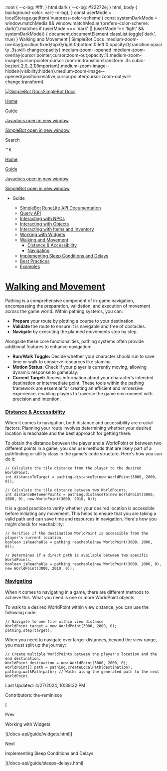    :root { --c-bg: #fff; } html.dark { --c-bg: #22272e; } html, body { background-color: var(--c-bg); } const userMode = localStorage.getItem('vuepress-color-scheme') const systemDarkMode = window.matchMedia && window.matchMedia('(prefers-color-scheme: dark)').matches if (userMode === 'dark' || (userMode !== 'light' && systemDarkMode)) { document.documentElement.classList.toggle('dark', true) } Walking and Movement | SimpleBot Docs    .medium-zoom-overlay{position:fixed;top:0;right:0;bottom:0;left:0;opacity:0;transition:opacity .3s;will-change:opacity}.medium-zoom--opened .medium-zoom-overlay{cursor:pointer;cursor:zoom-out;opacity:1}.medium-zoom-image{cursor:pointer;cursor:zoom-in;transition:transform .3s cubic-bezier(.2,0,.2,1)!important}.medium-zoom-image--hidden{visibility:hidden}.medium-zoom-image--opened{position:relative;cursor:pointer;cursor:zoom-out;will-change:transform}

[![SimpleBot Docs](/docs-api/assets/sb-logo.png)SimpleBot Docs](/docs-api/)

[Home](/docs-api/)

[Guide](/docs-api/guide/)

[Javadocs open in new window](https://simplebot.org/docs/)

[SimpleBot open in new window](https://simplebot.org/)

Search

⌃K

[Home](/docs-api/)

[Guide](/docs-api/guide/)

[Javadocs open in new window](https://simplebot.org/docs/)

[SimpleBot open in new window](https://simplebot.org/)

*   Guide
    
    *   [SimpleBot RuneLite API Documentation](/docs-api/guide/)
    *   [Query API](/docs-api/guide/query.html)
    *   [Interacting with NPCs](/docs-api/guide/npcs.html)
    *   [Interacting with Objects](/docs-api/guide/objects.html)
    *   [Interacting with Items and Inventory](/docs-api/guide/items.html)
    *   [Working with Widgets](/docs-api/guide/widgets.html)
    *   [Walking and Movement](/docs-api/guide/movement.html)
        *   [Distance & Accessibility](#distance-accessibility)
        *   [Navigating](#navigating)
    *   [Implementing Sleep Conditions and Delays](/docs-api/guide/sleeps-delays.html)
    *   [Best Practices](/docs-api/guide/best-practices.html)
    *   [Examples](/docs-api/guide/examples.html)

[Walking and Movement](#walking-and-movement)
=============================================

Pathing is a comprehensive component of in-game navigation, encompassing the preparation, validation, and execution of movement across the game world. Within pathing systems, you can:

*   **Prepare** your route by plotting a course to your destination.
*   **Validate** the route to ensure it is navigable and free of obstacles.
*   **Navigate** by executing the planned movements step by step.

Alongside these core functionalities, pathing systems often provide additional features to enhance navigation:

*   **Run/Walk Toggle:** Decide whether your character should run to save time or walk to conserve resources like stamina.
*   **Motion Status:** Check if your player is currently moving, allowing dynamic response to gameplay.
*   **Current Target:** Access information about your character's intended destination or intermediate point. These tools within the pathing framework are essential for creating an efficient and immersive experience, enabling players to traverse the game environment with precision and intention.

### [Distance & Accessibility](#distance-accessibility)

When it comes to navigation, both distance and accessibility are crucial factors. Planning your route involves determining whether your desired location is reachable and the best approach for getting there.

To obtain the distance between the player and a WorldPoint or between two different points in a game, you can use methods that are likely part of a pathfinding or utility class in the game's code structure. Here's how you can do it:

    // Calculate the tile distance from the player to the desired WorldPoint.
    int distanceToTarget = pathing.distanceTo(new WorldPoint(3000, 2000, 0));
    
    // Calculate the tile distance between two WorldPoints.
    int distanceBetweenPoints = pathing.distanceTo(new WorldPoint(3000, 2000, 0), new WorldPoint(3000, 2010, 0));
    

It is a good practice to verify whether your desired location is accessible before initiating any movement. This helps to ensure that you are taking a valid path and can save time and resources in navigation. Here's how you might check for reachability:

    // Verifies if the destination WorldPoint is accessible from the player's current location.
    boolean isReachable = pathing.reachable(new WorldPoint(3000, 2000, 0));
    
    // Determines if a direct path is available between two specific WorldPoints.
    boolean isReachable = pathing.reachable(new WorldPoint(3000, 2000, 0), new WorldPoint(3000, 2010, 0));
    

### [Navigating](#navigating)

When it comes to navigating in a game, there are different methods to achieve this. What you need is one or more WorldPoint objects.

To walk to a desired WorldPoint within view distance, you can use the following code:

    // Navigate to one tile within view distance
    WorldPoint target = new WorldPoint(3000, 2000, 0);
    pathing.step(target);
    

When you need to navigate over larger distances, beyond the view range, you must split up the journey:

    // Create multiple WorldPoints between the player's location and the end destination.
    WorldPoint destination = new WorldPoint(3000, 2000, 0);
    WorldPoint[] path = pathing.createLocalPath(destination);
    pathing.walkPath(path); // Walks along the generated path to the next WorldPoint.
    

Last Updated: 4/27/2024, 10:39:32 PM

Contributors: the-reminisce

[

Prev

Working with Widgets

](/docs-api/guide/widgets.html)[

Next

Implementing Sleep Conditions and Delays

](/docs-api/guide/sleeps-delays.html)